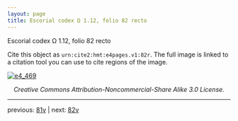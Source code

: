 ```yaml
---
layout: page
title: Escorial codex Ω 1.12, folio 82 recto
---
```


Escorial codex Ω 1.12, folio 82 recto

Cite this object as `urn:cite2:hmt:e4pages.v1:82r`.  The full image is linked to a citation tool you can use to cite regions of the image.

[![e4_469](http://www.homermultitext.org/iipsrv?IIIF=/project/homer/pyramidal/deepzoom/hmt/e4img/2017a/e4_469.tif/full/800,/0/default.jpg)](http://www.homermultitext.org/ict2/?urn=urn:cite2:hmt:e4img.2017a:e4_469) 

<p style="text-align: center; font-style: italic;">Creative Commons Attribution-Noncommercial-Share Alike 3.0 License.</p>

---

previous: [81v](../81v/) | next: [82v](../82v/)